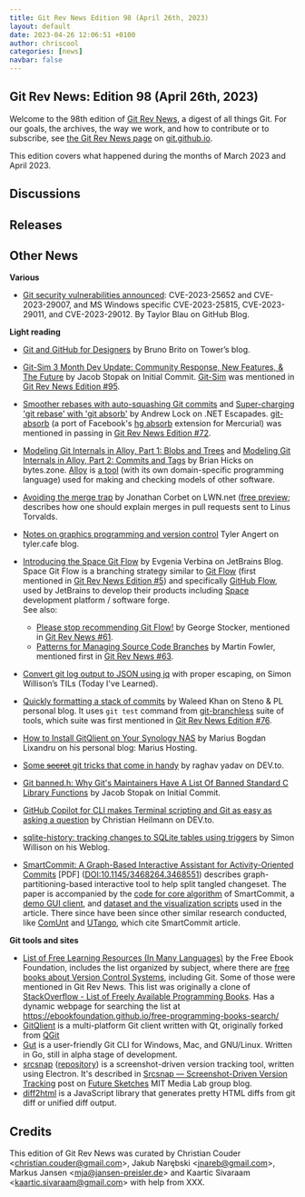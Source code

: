 ```yaml
---
title: Git Rev News Edition 98 (April 26th, 2023)
layout: default
date: 2023-04-26 12:06:51 +0100
author: chriscool
categories: [news]
navbar: false
---
```


## Git Rev News: Edition 98 (April 26th, 2023)

Welcome to the 98th edition of [Git Rev News](https://git.github.io/rev_news/rev_news/),
a digest of all things Git. For our goals, the archives, the way we work, and how to contribute or to
subscribe, see [the Git Rev News page](https://git.github.io/rev_news/rev_news/) on [git.github.io](http://git.github.io).

This edition covers what happened during the months of March 2023 and April 2023.

## Discussions

<!---
### General
-->

<!---
### Reviews
-->

<!---
### Support
-->

<!---
## Developer Spotlight:
-->

## Releases


## Other News

__Various__
+ [Git security vulnerabilities announced](https://github.blog/2023-04-25-git-security-vulnerabilities-announced-4/):
  CVE-2023-25652 and CVE-2023-29007,
  and MS Windows specific CVE-2023-25815, CVE-2023-29011, and CVE-2023-29012.
  By Taylor Blau on GitHub Blog. 


__Light reading__
+ [Git and GitHub for Designers](https://www.git-tower.com/blog/git-for-designers/) by Bruno Brito on Tower’s blog.
+ [Git-Sim 3 Month Dev Update: Community Response, New Features, & The Future](https://initialcommit.com/blog/git-sim-3-month-dev-update)
  by Jacob Stopak on Initial Commit.  [Git-Sim](https://github.com/initialcommit-com/git-sim)
  was mentioned in [Git Rev News Edition #95](https://git.github.io/rev_news/2023/01/31/edition-95/).
+ [Smoother rebases with auto-squashing Git commits](https://andrewlock.net/smoother-rebases-with-auto-squashing-git-commits/) and 
  [Super-charging 'git rebase' with 'git absorb'](https://andrewlock.net/super-charging-git-rebase-with-git-absorb/)
  by Andrew Lock on .NET Escapades.
  [git-absorb](https://github.com/tummychow/git-absorb) 
  (a port of Facebook's [hg absorb](https://www.mercurial-scm.org/repo/hg/rev/5111d11b8719) extension for Mercurial)
  was mentioned in passing in [Git Rev News Edition #72](https://git.github.io/rev_news/2021/02/27/edition-72/).
+ [Modeling Git Internals in Alloy, Part 1: Blobs and Trees](https://bytes.zone/posts/modeling-git-internals-in-alloy-part-1-blobs-and-trees/)
  and [Modeling Git Internals in Alloy, Part 2: Commits and Tags](https://bytes.zone/posts/modeling-git-internals-in-alloy-part-2-commits-and-tags/)
  by Brian Hicks on bytes.zone.
  [Alloy](https://bytes.zone/posts/alloy/) is [a tool](http://alloytools.org/)
  (with its own domain-specific programming language)
  used for making and checking models of other software.
+ [Avoiding the merge trap](https://lwn.net/Articles/926240/)
  by Jonathan Corbet on LWN.net ([free preview](https://lwn.net/SubscriberLink/926240/7568dd3f6d66385f/);
  describes how one should explain merges in pull requests sent to Linus Torvalds.
+ [Notes on graphics programming and version control](https://tyler.cafe/graphics-and-versions)
  Tyler Angert on tyler\.cafe blog.
+ [Introducing the Space Git Flow](https://blog.jetbrains.com/space/2023/04/18/space-git-flow/)
  by Evgenia Verbina on JetBrains Blog.  Space Git Flow is a branching strategy
  similar to [Git Flow](https://blog.jetbrains.com/space/2023/04/18/space-git-flow/)
  (first mentioned in [Git Rev News Edition #5](https://git.github.io/rev_news/2015/07/08/edition-5/))
  and specifically [GitHub Flow](https://docs.github.com/en/get-started/quickstart/github-flow),
  used by JetBrains to develop their products including 
  [Space](https://git.github.io/rev_news/2020/03/25/edition-61/) development platform / software forge.<br>
  See also:
    * [Please stop recommending Git Flow!](https://georgestocker.com/2020/03/04/please-stop-recommending-git-flow/)
      by George Stocker, mentioned in [Git Rev News #61](https://git.github.io/rev_news/2020/03/25/edition-61/).
    * [Patterns for Managing Source Code Branches](https://martinfowler.com/articles/branching-patterns.html)
      by Martin Fowler, mentioned first in [Git Rev News #63](https://git.github.io/rev_news/2020/05/28/edition-63/).
+ [Convert git log output to JSON using jq](https://til.simonwillison.net/jq/git-log-json)
  with proper escaping, on Simon Willison’s TILs (Today I've Learned).
+ [Quickly formatting a stack of commits](https://blog.waleedkhan.name/formatting-a-commit-stack/)
  by Waleed Khan on Steno & PL personal blog.
  It uses `git test` command from [git-branchless](https://github.com/arxanas/git-branchless)
  suite of tools, which suite was first mentioned 
  in [Git Rev News Edition #76](https://git.github.io/rev_news/2021/06/27/edition-76/).
+ [How to Install GitQlient on Your Synology NAS](https://mariushosting.com/how-to-install-gitqlient-on-your-synology-nas/)
  by Marius Bogdan Lixandru on his personal blog: Marius Hosting.
+ [Some ~~secret~~ git tricks that come in handy](https://dev.to/atordvairn/some-secret-git-tricks-that-come-in-handy-2k8i)
  by raghav yadav on DEV\.to.
+ [Git banned.h: Why Git's Maintainers Have A List Of Banned Standard C Library Functions](https://initialcommit.com/blog/git-banned-functions)
  by Jacob Stopak on Initial Commit.
+ [GitHub Copilot for CLI makes Terminal scripting and Git as easy as asking a question](https://dev.to/codepo8/github-copilot-for-cli-makes-terminal-scripting-and-git-as-easy-as-asking-a-question-3m81)
  by Christian Heilmann on DEV\.to.

+ [sqlite-history: tracking changes to SQLite tables using triggers](https://simonwillison.net/2023/Apr/15/sqlite-history/)
  by Simon Willison on his Weblog.
+ [SmartCommit: A Graph-Based Interactive Assistant for Activity-Oriented Commits](https://www.cs.cmu.edu/~ckaestne/pdf/fse21_sc.pdf) \[PDF]
  ([DOI:10.1145/3468264.3468551](https://doi.org/10.1145/3468264.3468551)) describes
  graph-partitioning-based interactive tool to help split tangled changeset.
  The paper is accompanied by the [code for core algorithm](https://github.com/Symbolk/SmartCommitCore)
  of SmartCommit, a [demo GUI client](https://github.com/Symbolk/SmartCommit),
  and [dataset and the visualization scripts](https://github.com/Symbolk/SmartCommitEvaluation-Viz)
  used in the article.  There since have been since other similar research conducted,
  like [ComUnt](https://doi.org/10.1145/3545258.3545267)
  and [UTango](https://doi.org/10.1145/3540250.3549171),
  which cite SmartCommit article.

<!---
__Easy watching__
-->

__Git tools and sites__
+ [List of Free Learning Resources (In Many Languages)](https://github.com/EbookFoundation/free-programming-books)
  by the Free Ebook Foundation, includes the list organized by subject,
  where there are [free books about Version Control Systems](https://github.com/EbookFoundation/free-programming-books/blob/main/books/free-programming-books-subjects.md#version-control-systems),
  including Git. Some of those were mentioned in Git Rev News.
  This list was originally a clone of 
  [StackOverflow - List of Freely Available Programming Books](https://web.archive.org/web/20140606191453/http://stackoverflow.com/questions/194812/list-of-freely-available-programming-books/392926).
  Has a dynamic webpage for searching the list at 
  <https://ebookfoundation.github.io/free-programming-books-search/>
+ [GitQlient](https://github.com/francescmm/GitQlient) is a multi-platform Git client written with Qt,
  originally forked from [QGit](https://github.com/tibirna/qgit)
+ [Gut](https://gut-cli.dev/) is a user-friendly Git CLI for Windows, Mac, and GNU/Linux.
  Written in Go, still in alpha stage of development.
+ [srcsnap](http://srcsnap.glitch.me/) ([repository](https://github.com/LingDong-/srcsnap))
  is a screenshot-driven version tracking tool, written using Electron.  It's described in
  [Srcsnap — Screenshot-Driven Version Tracking](https://www.media.mit.edu/projects/srcsnap-screenshot-driven-version-tracking/overview/) post
  on [Future Sketches](https://www.media.mit.edu/groups/future-sketches/overview/)
  MIT Media Lab group blog.
+ [diff2html](https://github.com/rtfpessoa/diff2html) is a JavaScript library
  that generates pretty HTML diffs from git diff or unified diff output.

## Credits

This edition of Git Rev News was curated by
Christian Couder &lt;<christian.couder@gmail.com>&gt;,
Jakub Narębski &lt;<jnareb@gmail.com>&gt;,
Markus Jansen &lt;<mja@jansen-preisler.de>&gt; and
Kaartic Sivaraam &lt;<kaartic.sivaraam@gmail.com>&gt;
with help from XXX.
